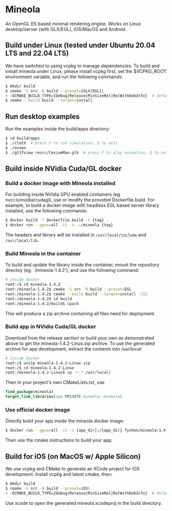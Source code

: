 # Mineola
An OpenGL ES based minimal rendering engine.
Works on Linux desktop/server (with GLX/EGL), iOS/MacOS and Android.

## Build under Linux (tested under Ubuntu 20.04 LTS and 22.04 LTS)

We have switched to using vcpkg to manage dependencies.
To build and install mineola under Linux, please install vcpkg first, set the $VCPKG_ROOT environment variable, and run the following commands:
```bash
$ mkdir build
$ cmake -S src -B build --preset={GLX|EGL}\
> -DCMAKE_BUILD_TYPE={Debug|Release|MinSizeRel|RelWithDebInfo}  # default=Release
$ cmake --build build --target=install
```

## Run desktop examples
Run the examples inside the build/apps directory:
```bash
$ cd build/apps
$ ./cloth  # press P to run simulation, Q to exit
$ ./ocean
$ ./gltfview resrc/CesiumMan.glb  # press P to play animation, Q to exit
```

## Build inside NVidia Cuda/GL docker

### Build a docker image with Mineola installed
For building inside NVidia GPU enabled containers (eg. nvcr.io/nvidia/cudagl), use or modify the provided Dockerfile.build.
For example, to build a docker image with headless EGL based server library installed, use the following commands:
```bash
$ docker build -f Dockerfile.build -t {tag} .
$ docker run --gpus=all -it -v .:/mineola {tag}
```
The headers and library will be installed in `/usr/local/include` and `/usr/local/lib`.

### Build Mineola in the container
To build and update the library inside the container, mount the repository directoy (eg. `/mineola-1.4.2'), and use the following command:
```bash
# inside docker
root:/$ cd mineola-1.4.2
root:/mineola-1.4.2$ cmake -S src -B build --preset=EGL
root:/mineola-1.4.2$ cmake --build build --target=install -j12
root:/mineola-1.4.2$ cd build
root:/mineola-1.4.2/build$ cpack
```
This will produce a zip archive containing all files need for deployment.

### Build app in NVidia Cuda/GL docker

Download from the release section or build your own as demonstrated above to get the mineola-1.4.2-Linux.zip archive.
To use the generated archive for app development, extract the contents into /usr/local:
```bash
# inside docker
root:/$ unzip mineola-1.4.2-Linux.zip
root:/$ cd mineola-1.4.2-Linux
root:/mineola-1.4.2-Linux$ cp -r * /usr/local/
```

Then in your project's own CMakeLists.txt, use
```cmake
find_package(mineola)
target_link_libraries(app PRIVATE mineola::mineola)
```

### Use official docker image
Directly build your app inside the mineola docker image:
```bash
$ docker run --gpus=all -it -v {app_dir}:/{app_dir} fyshen/mineola:1.4.2-egl-ubuntu20.04
```
Then use the cmake instructions to build your app.

## Build for iOS (on MacOS w/ Apple Silicon)

We use vcpkg and CMake to generate an XCode project for iOS development.
Install vcpkg and latest cmake, then:
```bash
$ mkdir build
$ cmake -S src -B build --preset=iOS\
> -DCMAKE_BUILD_TYPE={Debug|Release|MinSizeRel|RelWithDebInfo}  # default=Release
```
Use xcode to open the generated mineola.xcodeproj in the build directory.

<!-- ## Build for Android

Please use the included conanfile and CMake script to build the dynamic-link library libmineola.so for your target arch/api_level:
```bash
$ NDK=/path/to/ndk/build/cmake/android.toolchain.cmake conan create .. (user)/(channel) -s os=Android -s os.api_level=(min api) -s arch=(arch)
```

Then request the mineola shared library in your Android project by editing the build.gradle script.
Please see the included gltfview example Android Studio project for details.
(p.s. the project targets x86 emulator by default, feel free to try changing the target arch/api_level) -->
